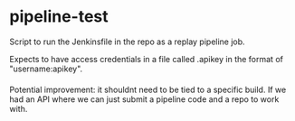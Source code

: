 # pipeline-test

Script to run the Jenkinsfile in the repo as a replay pipeline job. 

Expects to have access credentials in a file called .apikey in the format of "username:apikey".

####
Potential improvement: it shouldnt need to be tied to a specific build. If we had an API where we can just submit a pipeline code and a repo to work with. 
